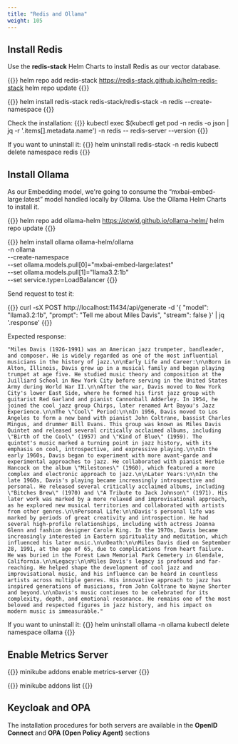```yaml
---
title: "Redis and Ollama"
weight: 105
---
```


## Install Redis
Use the **redis-stack** Helm Charts to install Redis as our vector database.

{{<highlight>}}
helm repo add redis-stack https://redis-stack.github.io/helm-redis-stack
helm repo update
{{</highlight>}}

{{<highlight>}}
helm install redis-stack redis-stack/redis-stack -n redis --create-namespace
{{</highlight>}}

Check the installation:
{{<highlight>}}
kubectl exec $(kubectl get pod -n redis -o json | jq -r '.items[].metadata.name') -n redis -- redis-server --version
{{</highlight>}}

If you want to uninstall it:
{{<highlight>}}
helm uninstall redis-stack -n redis
kubectl delete namespace redis
{{</highlight>}}





## Install Ollama
As our Embedding model, we're going to consume the “mxbai-embed-large:latest” model handled locally by Ollama. Use the Ollama Helm Charts to install it.

{{<highlight>}}
helm repo add ollama-helm https://otwld.github.io/ollama-helm/
helm repo update
{{</highlight>}}

{{<highlight>}}
helm install ollama ollama-helm/ollama \
-n ollama \
  --create-namespace \
  --set ollama.models.pull[0]="mxbai-embed-large:latest" \
  --set ollama.models.pull[1]="llama3.2:1b" \
  --set service.type=LoadBalancer
{{</highlight>}}


Send request to test it:

{{<highlight>}}
curl -sX POST http://localhost:11434/api/generate -d '{
  "model": "llama3.2:1b",
  "prompt": "Tell me about Miles Davis",
  "stream": false
}' | jq '.response'
{{</highlight>}}


Expected response:
```
"Miles Davis (1926-1991) was an American jazz trumpeter, bandleader, and composer. He is widely regarded as one of the most influential musicians in the history of jazz.\n\nEarly Life and Career:\n\nBorn in Alton, Illinois, Davis grew up in a musical family and began playing trumpet at age five. He studied music theory and composition at the Juilliard School in New York City before serving in the United States Army during World War II.\n\nAfter the war, Davis moved to New York City's lower East Side, where he formed his first jazz group with guitarist Red Garland and pianist Cannonball Adderley. In 1954, he joined the cool jazz group Chirps, later renamed Art Bayou's Jazz Experience.\n\nThe \"Cool\" Period:\n\nIn 1956, Davis moved to Los Angeles to form a new band with pianist John Coltrane, bassist Charles Mingus, and drummer Bill Evans. This group was known as Miles Davis Quintet and released several critically acclaimed albums, including \"Birth of the Cool\" (1957) and \"Kind of Blue\" (1959). The quintet's music marked a turning point in jazz history, with its emphasis on cool, introspective, and expressive playing.\n\nIn the early 1960s, Davis began to experiment with more avant-garde and experimental approaches to jazz. He collaborated with pianist Herbie Hancock on the album \"Milestones\" (1960), which featured a more complex and electronic approach to jazz.\n\nLater Years:\n\nIn the late 1960s, Davis's playing became increasingly introspective and personal. He released several critically acclaimed albums, including \"Bitches Brew\" (1970) and \"A Tribute to Jack Johnson\" (1971). His later work was marked by a more relaxed and improvisational approach, as he explored new musical territories and collaborated with artists from other genres.\n\nPersonal Life:\n\nDavis's personal life was marked by periods of great creativity and introspection. He had several high-profile relationships, including with actress Joanna Glenn and fashion designer Carole King. In the 1970s, Davis became increasingly interested in Eastern spirituality and meditation, which influenced his later music.\n\nDeath:\n\nMiles Davis died on September 28, 1991, at the age of 65, due to complications from heart failure. He was buried in the Forest Lawn Memorial Park Cemetery in Glendale, California.\n\nLegacy:\n\nMiles Davis's legacy is profound and far-reaching. He helped shape the development of cool jazz and improvisational music, and his influence can be heard in countless artists across multiple genres. His innovative approach to jazz has inspired generations of musicians, from John Coltrane to Wayne Shorter and beyond.\n\nDavis's music continues to be celebrated for its complexity, depth, and emotional resonance. He remains one of the most beloved and respected figures in jazz history, and his impact on modern music is immeasurable."
```


If you want to uninstall it:
{{<highlight>}}
helm uninstall ollama -n ollama
kubectl delete namespace ollama
{{</highlight>}}


## Enable Metrics Server

{{<highlight>}}
minikube addons enable metrics-server
{{</highlight>}}


{{<highlight>}}
minikube addons list
{{</highlight>}}



## Keycloak and OPA
The installation procedures for both servers are available in the **OpenID Connect** and **OPA (Open Policy Agent)** sections


